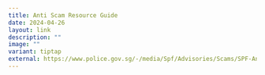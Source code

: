 ```yaml
---
title: Anti Scam Resource Guide
date: 2024-04-26
layout: link
description: ""
image: ""
variant: tiptap
external: https://www.police.gov.sg/-/media/Spf/Advisories/Scams/SPF-Anti-Scam-Resource-Guide.ashx
---
```

